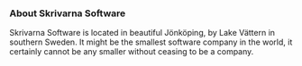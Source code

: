 ### About Skrivarna Software
Skrivarna Software is located in beautiful Jönköping, by Lake Vättern in southern Sweden. It might be the smallest software company in the world, it certainly cannot be any smaller without ceasing to be a company. 

<!--
**Skrivarna/skrivarna** is a ✨ _special_ ✨ repository because its `README.md` (this file) appears on your GitHub profile.

Here are some ideas to get you started:

- 🔭 I’m currently working on ...
- 🌱 I’m currently learning ...
- 👯 I’m looking to collaborate on ...
- 🤔 I’m looking for help with ...
- 💬 Ask me about ...
- 📫 How to reach me: ...
- 😄 Pronouns: ...
- ⚡ Fun fact: ...
-->

